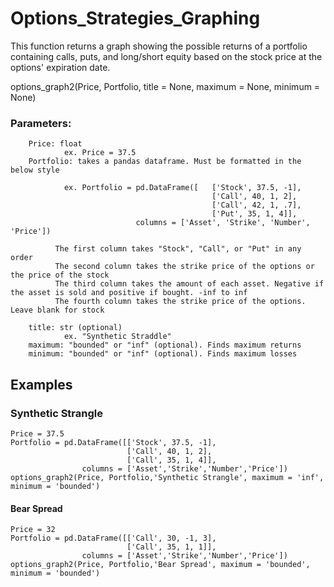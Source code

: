# Options_Strategies_Graphing
This function returns a graph showing the possible returns of a portfolio containing calls, puts, and long/short equity based on the stock price at the options' expiration date. 

options_graph2(Price, Portfolio, title = None, maximum = None, minimum = None)

### Parameters:
        Price: float 
                ex. Price = 37.5
        Portfolio: takes a pandas dataframe. Must be formatted in the below style

                ex. Portfolio = pd.DataFrame([   ['Stock', 37.5, -1],
                                                 ['Call', 40, 1, 2],
                                                 ['Call', 42, 1, .7],
                                                 ['Put', 35, 1, 4]],
                                columns = ['Asset', 'Strike', 'Number', 'Price'])

              The first column takes "Stock", "Call", or "Put" in any order
              The second column takes the strike price of the options or the price of the stock
              The third column takes the amount of each asset. Negative if the asset is sold and positive if bought. -inf to inf
              The fourth column takes the strike price of the options. Leave blank for stock

        title: str (optional)
                ex. "Synthetic Straddle"
        maximum: "bounded" or "inf" (optional). Finds maximum returns
        minimum: "bounded" or "inf" (optional). Finds maximum losses
        
## Examples 
### Synthetic Strangle
```
Price = 37.5
Portfolio = pd.DataFrame([['Stock', 37.5, -1],
                          ['Call', 40, 1, 2],
                          ['Call', 35, 1, 4]],
                columns = ['Asset','Strike','Number','Price'])
options_graph2(Price, Portfolio,'Synthetic Strangle', maximum = 'inf', minimum = 'bounded')
```
#### Bear Spread
```
Price = 32
Portfolio = pd.DataFrame([['Call', 30, -1, 3],
                          ['Call', 35, 1, 1]],
                columns = ['Asset','Strike','Number','Price'])
options_graph2(Price, Portfolio,'Bear Spread', maximum = 'bounded', minimum = 'bounded')
```
